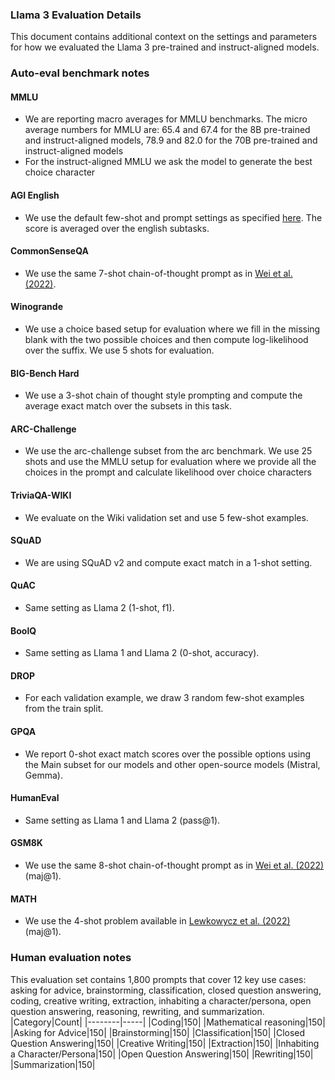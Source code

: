 ### Llama 3 Evaluation Details
This document contains additional context on the settings and parameters for how we evaluated the Llama 3 pre-trained and instruct-aligned models.
### Auto-eval benchmark notes
#### MMLU
- We are reporting macro averages for MMLU benchmarks. The micro average numbers for MMLU are: 65.4 and 67.4 for the 8B pre-trained and instruct-aligned models, 78.9 and 82.0 for the 70B pre-trained and instruct-aligned models
- For the instruct-aligned MMLU we ask the model to generate the best choice character
#### AGI English
- We use the default few-shot and prompt settings as specified [here](https://github.com/ruixiangcui/AGIEval). The score is averaged over the english subtasks.
#### CommonSenseQA
- We use the same 7-shot chain-of-thought prompt as in [Wei et al. (2022)](https://arxiv.org/pdf/2201.11903.pdf).
#### Winogrande
- We use a choice based setup for evaluation where we fill in the missing blank with the two possible choices and then compute log-likelihood over the suffix. We use 5 shots for evaluation.
#### BIG-Bench Hard
- We use a 3-shot chain of thought style prompting and compute the average exact match over the subsets in this task.
#### ARC-Challenge
- We use the arc-challenge subset from the arc benchmark. We use 25 shots and use the MMLU setup for evaluation where we provide all the choices in the prompt and calculate likelihood over choice characters
#### TriviaQA-WIKI
- We evaluate on the Wiki validation set and use 5 few-shot examples.
#### SQuAD
- We are using SQuAD v2 and compute exact match in a 1-shot setting.
#### QuAC
- Same setting as Llama 2 (1-shot, f1).
#### BoolQ
- Same setting as Llama 1 and Llama 2 (0-shot, accuracy).
#### DROP
- For each validation example, we draw 3 random few-shot examples from the train split.
#### GPQA
- We report 0-shot exact match scores over the possible options using the Main subset for our models and other open-source models (Mistral, Gemma).
#### HumanEval
- Same setting as Llama 1 and Llama 2 (pass@1).
#### GSM8K
- We use the same 8-shot chain-of-thought prompt as in [Wei et al. (2022)](https://arxiv.org/pdf/2201.11903.pdf) (maj@1).
#### MATH
- We use the 4-shot problem available in [Lewkowycz et al. (2022)](https://arxiv.org/pdf/2206.14858.pdf) (maj@1).
### Human evaluation notes
This evaluation set contains 1,800 prompts that cover 12 key use cases: asking for advice, brainstorming, classification, closed question answering, coding, creative writing, extraction, inhabiting a character/persona, open question answering, reasoning, rewriting, and summarization.
|Category|Count|
|--------|-----|
|Coding|150|
|Mathematical reasoning|150|
|Asking for Advice|150|
|Brainstorming|150|
|Classification|150|
|Closed Question Answering|150|
|Creative Writing|150|
|Extraction|150|
|Inhabiting a Character/Persona|150|
|Open Question Answering|150|
|Rewriting|150|
|Summarization|150|
